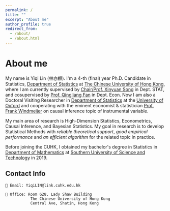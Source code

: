 ```yaml
---
permalink: /
title: ""
excerpt: "About me"
author_profile: true
redirect_from: 
  - /about/
  - /about.html
---
```


# About me

My name is Yiqi Lin (林亦麒). I'm a 4-th (final) year Ph.D. Candidate in Statistics, [Department of Statistics](https://www.sta.cuhk.edu.hk/default.aspx) at [The Chinese University of Hong Kong](https://www.cuhk.edu.hk), where I am currently supervised by [Chair/Prof. Xinyuan Song](https://www.sta.cuhk.edu.hk/peoples/xysong/) in Dept. STAT, and cosupervised by [Prof. Qingliang Fan](https://www.econ.cuhk.edu.hk/econ/en-gb/people/faculty?view=faculty&id=qlfan) in Dept. Econ. Now I am also a Doctoral Visiting Researcher in [Department of Statistics](https://www.stats.ox.ac.uk/) at the [University of Oxford](https://www.ox.ac.uk/) and cooperating with the eminent economist & statistician [Prof. Frank Windmeijer](https://www.stats.ox.ac.uk/all-people/professor-frank-windmeijer/) on causal inference topic of instrumental variable.

My main area of research is High-Dimension Statistics, Econometrics, Causal Inference, and Bayesian Statistics. My goal in research is to develop Statistical Methods with *reliable theoretical support*, *good empirical performance* and *an efficient algorithm* for the related topic in practice.

Before joining the CUHK, I obtained my bachelor's degree in Statistics in [Department of Mathematics](https://math.sustech.edu.cn/) at [Southern University of Science and Technology]([http://www.hdu.edu.cn/](https://sustech.edu.cn/index.html)) in 2019.



<!--## Research Interests:-->
<!-- 🎯 <span style="font-size:1.2em;"> Optimization </span>  | 🔍 <span style="font-size:1.2em;"> Inference </span> | -->


<!-- | ⛳ Methodology | 📘 Learning Theory |  💻 Software | 🕸️ Deep Learning | 🎖️ Ranking
| 🔓 Explainable AI | 🆙 RecSystems | 🧬 Biostatistics | 🎯 Optimization | -->

<!--| ⛳ Methodology |  💻 Software | -->


## Contact Info

    📧 Email: YiqiLIN@link.cuhk.edu.hk

    🏢 Office: Room G28, Lady Shaw Building
               The Chinese University of Hong Kong
               Central Ave, Shatin, Hong Kong

<!--## Professional Services
* [Editorial board reviewers](https://www.jmlr.org/editorial-board.html) (2020 - Present): [Journal of Machine Learning Research](https://www.jmlr.org/)
* Program committee: [AISTATS-2022 Top Reviewer](https://virtual.aistats.org/Conferences/2022/Reviewers), IJCAI-2021-->


<!-- I am a final year PhD student in the [Mathematic for Real-World Systems CDT](https://warwick.ac.uk/fac/sci/mathsys/) at the University of Warwick, where I am currently supervised by [Theo Damoulas](https://warwick.ac.uk/fac/sci/statistics/staff/academic-research/damoulas/), and previously by [Rich Savage](https://warwick.ac.uk/fac/cross_fac/zeeman_institute/staffv2/savage). I am also a Visiting Researcher at the London based [Alan Turing Institute](https://www.turing.ac.uk/), having previously done an enrichment year there. I have also completed a placement at [Prowler.io](https://www.prowler.io/) in Cambridge working with ST John and James Hensman on a research project. My main area of research is in Probabilistic Machine Learning. I work on developing novel modelling and inference methodolgies for probabilistic models, with a particular focus on Gaussian process models. -->





